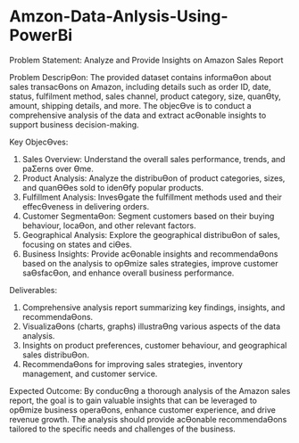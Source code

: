 
# Amzon-Data-Anlysis-Using-PowerBi
Problem Statement:
Analyze and Provide Insights on Amazon Sales Report

Problem DescripƟon:
The provided dataset contains informaƟon about sales transacƟons on Amazon, including details such as order
ID, date, status, fulfilment method, sales channel, product category, size, quanƟty, amount, shipping details,
and more. The objecƟve is to conduct a comprehensive analysis of the data and extract acƟonable insights to
support business decision-making.

Key ObjecƟves:
1. Sales Overview: Understand the overall sales performance, trends, and paƩerns over Ɵme.
2. Product Analysis: Analyze the distribuƟon of product categories, sizes, and quanƟƟes sold to idenƟfy popular
products.
3. Fulfillment Analysis: InvesƟgate the fulfillment methods used and their effecƟveness in delivering orders.
4. Customer SegmentaƟon: Segment customers based on their buying behaviour, locaƟon, and other relevant
factors.
5. Geographical Analysis: Explore the geographical distribuƟon of sales, focusing on states and ciƟes.
6. Business Insights: Provide acƟonable insights and recommendaƟons based on the analysis to opƟmize sales
strategies, improve customer saƟsfacƟon, and enhance overall business performance.

Deliverables:
1. Comprehensive analysis report summarizing key findings, insights, and recommendaƟons.
2. VisualizaƟons (charts, graphs) illustraƟng various aspects of the data analysis.
3. Insights on product preferences, customer behaviour, and geographical sales distribuƟon.
4. RecommendaƟons for improving sales strategies, inventory management, and customer service.

Expected Outcome:
By conducƟng a thorough analysis of the Amazon sales report, the goal is to gain valuable insights that can be
leveraged to opƟmize business operaƟons, enhance customer experience, and drive revenue growth. The
analysis should provide acƟonable recommendaƟons tailored to the specific needs and challenges of the
business.
